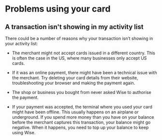 # Problems using your card  
## A transaction isn't showing in my activity list  
There could be a number of reasons why your transaction isn’t showing in your activity list:

  * The merchant might not accept cards issued in a different country. This is often the case in the US, where many businesses only accept US cards.

  * If it was an online payment, there might have been a technical issue with the merchant. Try deleting your card details from their website, troubleshooting your browser and making the payment again.

  * The shop or business you bought from never asked Wise to authorise the payment.

  * If your payment was accepted, the terminal where you used your card might have been offline. This usually happens on an airplane or underground. If you spend more money than you have on your balance before the merchant captures this transaction, your balance might go negative. When it happens, you need to top up your balance to keep using Wise.